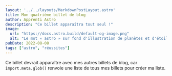 ```yaml
---
layout: '../../layouts/MarkdownPostLayout.astro'
title: Mon quatrième billet de blog
author: Apprenti Astro
description: "Ce billet apparaîtra tout seul !"
image:
  url: "https://docs.astro.build/default-og-image.png"
  alt: "Le mot « astro » sur fond d'illustration de planètes et d'étoiles."
pubDate: 2022-08-08
tags: ["astro", "réussites"]
---
```


Ce billet devrait apparaître avec mes autres billets de blog, car `import.meta.glob()` renvoie une liste de tous mes billets pour créer ma liste.

